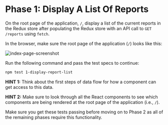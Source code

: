 # Phase 1: Display A List Of Reports

On the root page of the application, `/`, display a list of the current reports
in the Redux store after populating the Redux store with an API call to
`GET /reports` using `fetch`.

In the browser, make sure the root page of the application (`/`) looks like
this:

![index-page-screenshot]

Run the following command and pass the test specs to continue:

```sh
npm test 1-display-report-list
```

**HINT 1:** Think about the first steps of data flow for how a component can get
access to this data.

**HINT 2:** Make sure to look through all the React components to see which
components are being rendered at the root page of the application (i.e., `/`).

Make sure you get these tests passing before moving on to Phase 2 as all of the
remaining phases require this functionality.

[index-page-screenshot]: https://appacademy-open-assets.s3.us-west-1.amazonaws.com/Modular-Curriculum/content/week-15/index-page-screenshot.png
